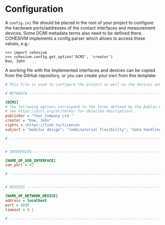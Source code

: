 # Configuration

A ``config.ini`` file should be placed in the root of your project to configure the hardware ports/addresses of the
contact interfaces and measurement devices. Some DCMI metadata terms also need to be defined there. COHESIVM implements
a config parser which allows to access these values, e.g.:

```pycon
>>> import cohesivm
>>> cohesivm.config.get_option('DCMI', 'creator')
Dow, John
```

A working file with the implemented interfaces and devices can be copied from the GitHub repository, or you can create
your own from this template:

```ini
# This file is used to configure the project as well as the devices and interfaces (e.g., COM ports, addresses, ...).

# METADATA ------------------------------------------------------------------------------------------------------------

[DCMI]
# The following options correspond to the terms defined by the Dublin Core Metadata Initiative.
# See https://purl.org/dc/terms/ for detailed descriptions.
publisher = "Your Company Ltd."
creator = "Dow, John"
rights = <https://link.to/licence>
subject = "modular design"; "combinatorial flexibility"; "data handling"; "analysis and gui"

# ---------------------------------------------------------------------------------------------------------------------


# INTERFACES ----------------------------------------------------------------------------------------------------------

[NAME_OF_USB_INTERFACE]
com_port = 42

# ---------------------------------------------------------------------------------------------------------------------


# DEVICES -------------------------------------------------------------------------------------------------------------

[NAME_OF_NETWORK_DEVICE]
address = localhost
port = 8888
timeout = 0.1

# ---------------------------------------------------------------------------------------------------------------------
```
